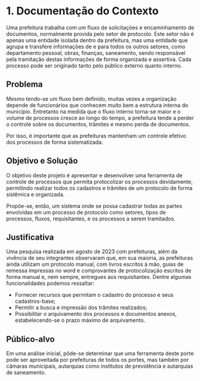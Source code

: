 # 1. Documentação do Contexto

Uma prefeitura trabalha com um fluxo de solicitações e encaminhamento de documentos, normalmente provida pelo setor de protocolo. Este setor não é apenas uma entidade isolada dentro da prefeitura, mas uma entidade que agrupa e transfere informações de e para todos os outros setores, como departamento pessoal, obras, finanças, saneamento, sendo responsável pela tramitação destas informações de forma organizada e assertiva. Cada processo pode ser originado tanto pelo público externo quanto interno.

## Problema

Mesmo tendo-se um fluxo bem definido, muitas vezes a organização depende de funcionários que conhecem muito bem a estrutura interna do município. Entretanto na medida que o fluxo interno torna-se maior e o volume de processos cresce ao longo do tempo, a prefeitura tende a perder o controle sobre os documentos, trâmites e mesmo perda de documentos.

Por isso, é importante que as prefeituras mantenham um controle efetivo dos processos de forma sistematizada.

## Objetivo e Solução

O objetivo deste projeto é apresentar e desenvolver uma ferramenta de controle de processos que permita protocolizar os processos devidamente, permitindo realizar todos os cadastros e trâmites de um protocolo de forma sistêmica e organizada.

Propõe-se, então, um sistema onde se possa cadastrar todas as partes envolvidas em um processo de protocolo como setores, tipos de processos, fluxos, requisitantes, e os processos a serem tramitados.

## Justificativa

Uma pesquisa realizada em agosto de 2023 com prefeituras, além da vivência de seu integrantes observaram que, em sua maioria, as prefeituras ainda utilizam um protocolo manual, com livros escritos à mão, guias de remessa impressas no word e comprovantes de protocolização escritos de forma manual e, nem sempre, entregues aos requisitantes. Dentre algumas funcionalidades podemos ressaltar:

* Fornecer recursos que permitam o cadastro do processo e seus cadastros-base;
* Permitir a busca e impressão dos trâmites realizados;
* Possibilitar o arquivamento dos processos e documentos anexos, estabelecendo-se o prazo máximo de arquivamento.

## Público-alvo

Em uma análise inicial, pôde-se determinar que uma ferramenta deste porte pode ser aproveitada por prefeituras de todos os portes, mas também por câmaras municipais, autarquias como institutos de previdência e autarquias de saneamento.

